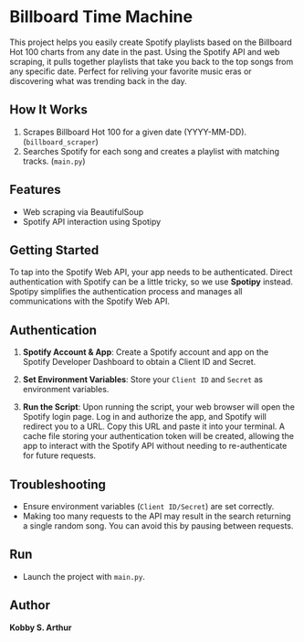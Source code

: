 # Billboard Time Machine

This project helps you easily create Spotify playlists based on the Billboard Hot 100 charts from any date in the past. Using the Spotify API and web scraping, it pulls together playlists that take you back to the top songs from any specific date. Perfect for reliving your favorite music eras or discovering what was trending back in the day.

## How It Works

1. Scrapes Billboard Hot 100 for a given date (YYYY-MM-DD). (`billboard_scraper`)
2. Searches Spotify for each song and creates a playlist with matching tracks. (`main.py`)

## Features

- Web scraping via BeautifulSoup
- Spotify API interaction using Spotipy

## Getting Started

To tap into the Spotify Web API, your app needs to be authenticated. Direct authentication with Spotify can be a little tricky, so we use **Spotipy** instead. Spotipy simplifies the authentication process and manages all communications with the Spotify Web API.

## Authentication

1. **Spotify Account & App**: Create a Spotify account and app on the Spotify Developer Dashboard to obtain a Client ID and Secret.

2. **Set Environment Variables**: Store your `Client ID` and `Secret` as environment variables.

3. **Run the Script**: Upon running the script, your web browser will open the Spotify login page. Log in and authorize the app, and Spotify will redirect you to a URL. Copy this URL and paste it into your terminal. A cache file storing your authentication token will be created, allowing the app to interact with the Spotify API without needing to re-authenticate for future requests.

## Troubleshooting

- Ensure environment variables (`Client ID/Secret`) are set correctly.
- Making too many requests to the API may result in the search returning a single random song. You can avoid this by pausing between requests.

## Run
- Launch the project with `main.py`.

## Author
**Kobby S. Arthur**
